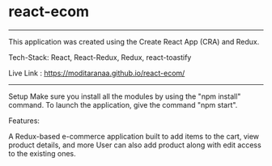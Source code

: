 # react-ecom

-------------------------------------------------------------------------------------------------------
This application was created using the Create React App (CRA) and Redux.

Tech-Stack: React, React-Redux, Redux, react-toastify

Live Link : https://moditaranaa.github.io/react-ecom/


--------------------------------------------------------------------------------------------------------

Setup Make sure you install all the modules by using the "npm install" command. To launch the application, give the command "npm start".

Features: 

A Redux-based e-commerce application built to add items to the cart, view product details, and more
User can also add product along with edit access to the existing ones.

